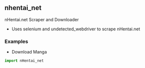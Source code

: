 ## nhentai_net
nHentai.net Scraper and Downloader
- Uses selenium and undetected_webdriver to scrape nHentai.net

### Examples
- Download Manga
```python
import nHentai_net
